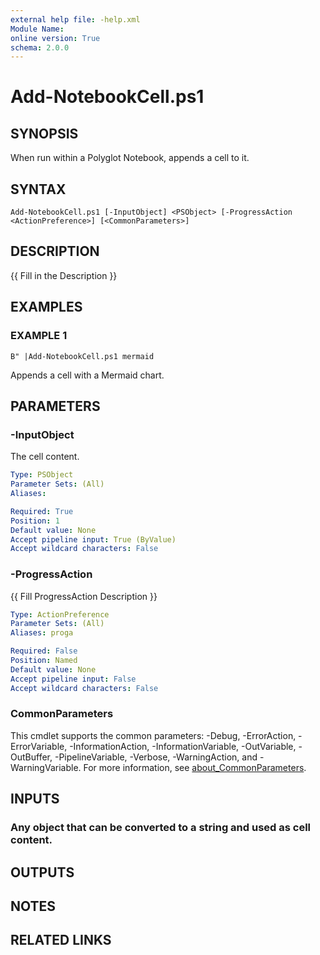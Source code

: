 ```yaml
---
external help file: -help.xml
Module Name:
online version: True
schema: 2.0.0
---
```


# Add-NotebookCell.ps1

## SYNOPSIS
When run within a Polyglot Notebook, appends a cell to it.

## SYNTAX

```
Add-NotebookCell.ps1 [-InputObject] <PSObject> [-ProgressAction <ActionPreference>] [<CommonParameters>]
```

## DESCRIPTION
{{ Fill in the Description }}

## EXAMPLES

### EXAMPLE 1
```
B" |Add-NotebookCell.ps1 mermaid
```

Appends a cell with a Mermaid chart.

## PARAMETERS

### -InputObject
The cell content.

```yaml
Type: PSObject
Parameter Sets: (All)
Aliases:

Required: True
Position: 1
Default value: None
Accept pipeline input: True (ByValue)
Accept wildcard characters: False
```

### -ProgressAction
{{ Fill ProgressAction Description }}

```yaml
Type: ActionPreference
Parameter Sets: (All)
Aliases: proga

Required: False
Position: Named
Default value: None
Accept pipeline input: False
Accept wildcard characters: False
```

### CommonParameters
This cmdlet supports the common parameters: -Debug, -ErrorAction, -ErrorVariable, -InformationAction, -InformationVariable, -OutVariable, -OutBuffer, -PipelineVariable, -Verbose, -WarningAction, and -WarningVariable. For more information, see [about_CommonParameters](http://go.microsoft.com/fwlink/?LinkID=113216).

## INPUTS

### Any object that can be converted to a string and used as cell content.
## OUTPUTS

## NOTES

## RELATED LINKS
